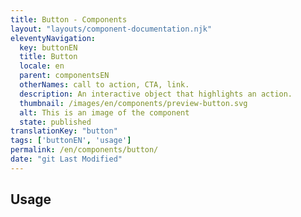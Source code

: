 ```yaml
---
title: Button - Components
layout: "layouts/component-documentation.njk"
eleventyNavigation:
  key: buttonEN
  title: Button
  locale: en
  parent: componentsEN
  otherNames: call to action, CTA, link.
  description: An interactive object that highlights an action.
  thumbnail: /images/en/components/preview-button.svg
  alt: This is an image of the component
  state: published
translationKey: "button"
tags: ['buttonEN', 'usage']
permalink: /en/components/button/
date: "git Last Modified"
---
```


## Usage